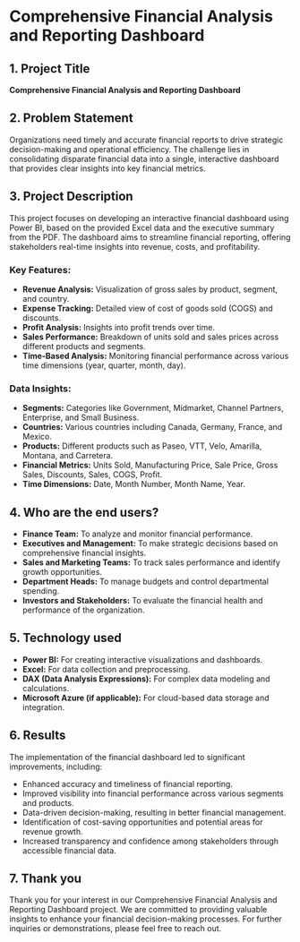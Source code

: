 # Comprehensive Financial Analysis and Reporting Dashboard

## 1. Project Title
**Comprehensive Financial Analysis and Reporting Dashboard**

## 2. Problem Statement
Organizations need timely and accurate financial reports to drive strategic decision-making and operational efficiency. The challenge lies in consolidating disparate financial data into a single, interactive dashboard that provides clear insights into key financial metrics.

## 3. Project Description
This project focuses on developing an interactive financial dashboard using Power BI, based on the provided Excel data and the executive summary from the PDF. The dashboard aims to streamline financial reporting, offering stakeholders real-time insights into revenue, costs, and profitability.

### Key Features:
- **Revenue Analysis:** Visualization of gross sales by product, segment, and country.
- **Expense Tracking:** Detailed view of cost of goods sold (COGS) and discounts.
- **Profit Analysis:** Insights into profit trends over time.
- **Sales Performance:** Breakdown of units sold and sales prices across different products and segments.
- **Time-Based Analysis:** Monitoring financial performance across various time dimensions (year, quarter, month, day).

### Data Insights:
- **Segments:** Categories like Government, Midmarket, Channel Partners, Enterprise, and Small Business.
- **Countries:** Various countries including Canada, Germany, France, and Mexico.
- **Products:** Different products such as Paseo, VTT, Velo, Amarilla, Montana, and Carretera.
- **Financial Metrics:** Units Sold, Manufacturing Price, Sale Price, Gross Sales, Discounts, Sales, COGS, Profit.
- **Time Dimensions:** Date, Month Number, Month Name, Year.

## 4. Who are the end users?
- **Finance Team:** To analyze and monitor financial performance.
- **Executives and Management:** To make strategic decisions based on comprehensive financial insights.
- **Sales and Marketing Teams:** To track sales performance and identify growth opportunities.
- **Department Heads:** To manage budgets and control departmental spending.
- **Investors and Stakeholders:** To evaluate the financial health and performance of the organization.

## 5. Technology used
- **Power BI:** For creating interactive visualizations and dashboards.
- **Excel:** For data collection and preprocessing.
- **DAX (Data Analysis Expressions):** For complex data modeling and calculations.
- **Microsoft Azure (if applicable):** For cloud-based data storage and integration.

## 6. Results
The implementation of the financial dashboard led to significant improvements, including:
- Enhanced accuracy and timeliness of financial reporting.
- Improved visibility into financial performance across various segments and products.
- Data-driven decision-making, resulting in better financial management.
- Identification of cost-saving opportunities and potential areas for revenue growth.
- Increased transparency and confidence among stakeholders through accessible financial data.

## 7. Thank you
Thank you for your interest in our Comprehensive Financial Analysis and Reporting Dashboard project. We are committed to providing valuable insights to enhance your financial decision-making processes. For further inquiries or demonstrations, please feel free to reach out.
